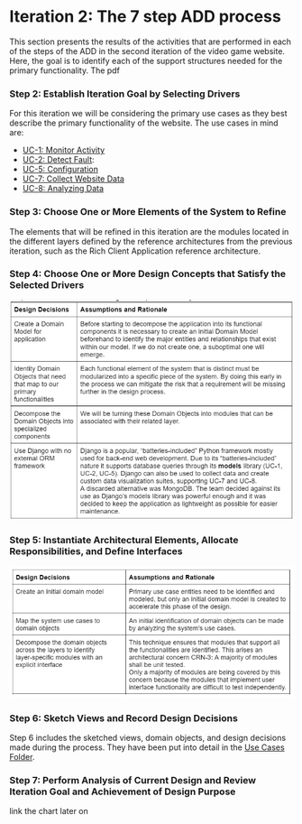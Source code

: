 # Iteration 2: The 7 step ADD process
This section presents the results of the activities that are performed in each of the steps of the ADD in the second iteration of the video game website. Here, the goal is to identify each of the support structures needed for the primary functionality.
The pdf 

### Step 2: Establish Iteration Goal by Selecting Drivers
For this iteration we will be considering the primary use cases as they best describe the primary functionality of the website. The use cases in mind are:
- [UC-1: Monitor Activity](https://github.com/JoeyVillafuerte/SOFE3650-Final-Project/blob/main/Phase%203/Iteration%202/Use%20Cases/Iteration%202%20UC-1.jpg)
- [UC-2: Detect Fault](https://github.com/JoeyVillafuerte/SOFE3650-Final-Project/blob/main/Phase%203/Iteration%202/Use%20Cases/Iteration%202%20UC-2.jpg):
- [UC-5: Configuration](https://github.com/JoeyVillafuerte/SOFE3650-Final-Project/blob/main/Phase%203/Iteration%202/Use%20Cases/Iteration%202%20UC-5.jpg)
- [UC-7: Collect Website Data](https://github.com/JoeyVillafuerte/SOFE3650-Final-Project/blob/main/Phase%203/Iteration%202/Use%20Cases/Iteration%202%20UC-7%20.jpg)
- [UC-8: Analyzing Data](https://github.com/JoeyVillafuerte/SOFE3650-Final-Project/blob/main/Phase%203/Iteration%202/Use%20Cases/Iteration%202%20UC-8.jpg)


### Step 3: Choose One or More Elements of the System to Refine
The elements that will be refined in this iteration are the modules located in the different layers defined by the reference architectures from the previous iteration, such as the Rich Client Application reference architecture.

### Step 4: Choose One or More Design Concepts that Satisfy the Selected Drivers
![dd4](https://github.com/JoeyVillafuerte/SOFE3650-Final-Project/blob/main/Phase%203/Iteration%202/Design%20Decisions/Iteration%202%20Step%204.jpg)

### Step 5: Instantiate Architectural Elements, Allocate Responsibilities, and Define Interfaces
![dd5](https://github.com/JoeyVillafuerte/SOFE3650-Final-Project/blob/main/Phase%203/Iteration%202/Design%20Decisions/Iteration%202%20Step%205.jpg)

### Step 6: Sketch Views and Record Design Decisions
Step 6 includes the sketched views, domain objects, and design decisions made during the process. They have been put into detail in the [Use Cases Folder](https://github.com/JoeyVillafuerte/SOFE3650-Final-Project/tree/main/Phase%203/Iteration%202/Use%20Cases).

### Step 7: Perform Analysis of Current Design and Review Iteration Goal and Achievement of Design Purpose
link the chart later on


